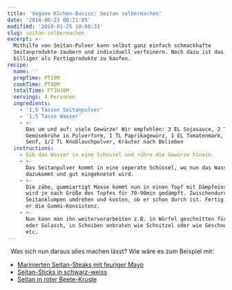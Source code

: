 ```yaml
---
title: 'Vegane Küchen-Basics: Seitan selbermachen'
date: '2014-06-23 08:21:05'
modified: '2019-01-25 10:08:33'
slug: seitan-selbermachen
excerpt: >-
  Mithilfe von Seitan-Pulver kann selbst ganz einfach schmackhafte
  Seitanprodukte zaubern und individuell verfeinern. Noch dazu ist das viel
  billiger als Fertigprodukte zu kaufen.
recipe:
  name: ''
  prepTime: PT10M
  cookTime: PT80M
  totalTime: PT1H30M
  servings: 4 Personen
  ingredients:
    - '1,5 Tassen Seitanpulver'
    - '1,5 Tasse Wasser'
    - >-
      Das um und auf: viele Gewürze! Wir empfehlen: 3 EL Sojasauce, 2 TL
      Gemüsebrühe in Pulverform, 1 TL Paprikagewürz, 1 EL Tomatenmark, 1 EL
      Senf, 1/2 TL Knoblauchpulver, Kräuter nach Belieben
  instructions:
    - Gib das Wasser in eine Schüssel und rühre die Gewürze hinein.
    - >-
      Das Seitanpulver kommt in eine seperate Schüssel, wo nun das Wasser
      dazukommt und gut eingeknetet wird.
    - >-
      Die zähe, gummiartigt Masse kommt nun in einen Topf mit Dämpfeinsatz und
      wird je nach Größe des Topfes für 70-90min gedämpft. Zwischendurch den
      Seitanklumpen umdrehen und kosten, ob er schon durch ist. Fertig verliert
      er die Gummi-Konsistenz.
    - >-
      Nun kann man ihn weiterverarbeiten z.B. in Würfel geschnitten für Curry
      oder Gulasch, in Scheiben anbraten wie Schnitzel oder wie Geschnetzeltes
      etc.
---
```


[<!-- Image removed (no copyright): seitan-collage.jpg -->](https://www.veganblatt.com/i/seitan-collage.jpg)   Was sich nun daraus alles machen lässt? Wie wäre es zum Beispiel mit:

*   [Marinierten Seitan-Steaks mit feuriger Mayo](https://www.veganblatt.com/seitan-steaks-feurige-mayo)
*   [Seitan-Sticks in schwarz-weiss](https://www.veganblatt.com/seitan-sticks) 
*   [Seitan in roter Beete-Kruste](https://www.veganblatt.com/seitan-plaetzchen-erbsenpueree)
